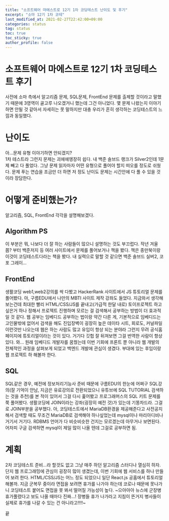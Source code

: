 ```yaml
---
title: "소프트웨어 마에스트로 12기 1차 코딩테스트 난이도 및 후기"
excerpt: "소마 12기 1차 코테"
last_modified_at: 2021-02-27T22:42:00+09:00
categories: status
tag: status
toc: true
toc_sticky: true
author_profile: false
---
```


# 소프트웨어 마에스트로 12기 1차 코딩테스트 후기

사전에 소마 측에서 알고리즘 문제, SQL문제, FrontEnd 문제를 출제할 것이라고 말했기 때문에 3영역이 골고루 나오겠거니 했는데 그건 아니었다. 몇 문제 나왔는지 이야기하면 안될 것 같아서 자세히는 못 말하지만 대충 우리가 흔히 생각하는 코딩테스트의 느낌과 동일했다.

# 난이도

아...문제 유형 이야기하면 안되겠지?  
1차 테스트라 그런지 문제는 괴에에엥장히 쉽다. 내 백준 솔브드 랭크가 Silver2인데 1문제 빼고 다 풀었다. 그냥 문제 읽자마자 어떤 유형으로 풀어야 할지 떠오를 정도로 쉬웠다. 문제 푸는 연습을 조금만 더 하면 저 정도 난이도 문제는 시간안에 다 풀 수 있을 것이라 장담한다.

# 어떻게 준비했는가?

알고리즘, SQL, FrontEnd 각각을 설명해보겠다.

## Algorithm PS

이 부분은 뭐, 나보다 더 잘 하는 사람들이 많으니 설명하는 것도 부끄럽다. 작년 겨울쯤? 부터 백준저지 등 여러 사이트에서 문제를 풀어보거나 책을 봤다. 책은 종만북이랑 이것이 코딩테스트다라는 책을 봤다. 내 실력으로 말할 것 같으면 백준 솔브드 실버2, 코포 그레이...

## FrontEnd

생활코딩 web1,web2강의를 싹 다봤고 HackerRank 사이트에서 JS 튜토리얼 문제를 풀어봤다. 아, 구름EDU에서 나만의 MBTI 사이트 제작 강좌도 들었다.
지금와서 생각해보는건데 최대한 빨리 HTML/CSS/JS를 끝내고(가급적 한달 내로) 토이프로젝트 하고싶은거 하나 정해서 프로젝트 진행하며 모르는 걸 검색해서 공부하는 방법이 더 효과적일 것 같다.
웹 공부는 임베디드 공부하는 법이랑 약간 다른 게, 기본적으로 임베디드는 고인물밖에 없어서 검색을 해도 진입장벽이 굉장히 높은 데이타 시트, 회로도, 커널파일 이런것만 나오는데 웹은 하는 사람도 많고 유입이 항상 되는 분야라 그런지 무려 공식홈페이지에 튜토리얼이라는 것이 있다. 거기다 깃헙 잘 뒤져보면 그걸 번역한 사람이 항상 있다. 와...
원래 임베디드 개발자를 꿈꿨는데 이번 기회에 프론트 뿐 아니라 웹 개발의 전체적인 과정을 살펴보게 되었고 백엔드 개발에 관심이 생겼다. 부대에 있는 후임이랑 웹 프로젝트 하 해볼까 한다.

## SQL

SQL같은 경우, 예전에 정보처리기능사 준비 때문에 구름EDU의 한눈에 어쩌구 SQL강의(잘 기억이 안남, 지금은 유료강의로 전환되었으니 유튜브에 SQL TUTORIAL 검색하는 것을 추천)를 본 적이 있어서 그걸 다시 훑어봤고
프로그래머스의 SQL 키트 문제를 쭉 풀어봤다. 생활코딩에 JOIN이라는 강좌(굉장히 예전 것)가 있는데 기똥차드라.
그걸로 JOIN부분을 공부했다. 아, 코딩테스트에서 MariaDB환경을 제공해준다고 사전공지해서 검색할 때도 무조건 MariaDB로 검색해야 하나싶었는데 mysql이나 마리아디비나 거기서 거기다. RDBMS 언어가 다 비슷비슷한 건지는 모르겠는데 아무거나 보면된다. 어차피 구글 검색하면 mysql이 제일 많이 나올 텐데 그걸로 공부하면 됨.

# 계획

2차 코딩테스트 준비...라 할것도 없고 그냥 매주 하던 알고리즘 스터디나 열심히 하자. 단지 웹 프로그래밍에 관심이 굉장히 많이 생겼는데, 이번 기회에 웹 서비스를 하나 만들어 보려 한다. HTML/CSS/JS는 어느 정도 되었으니 일단 React.js 공홈에서 튜토리얼 해볼까.
지금 군복무 중이라 면접을 보려면 휴가를 나가야 하는데 코로나 때문에 못나가니 코딩테스트 붙어도 면접을 못 봐서 떨어질 가능성이 높다.
~으아아아 뉴스에 군장병 휴가풀렸다고 보도 나올 때마다 진짜...! 장병들 휴가 나가라고 지침이 뜬거지 병사들이 실제로 휴가를 나갈 수 있는 건 아니라고!!!!~

끝
